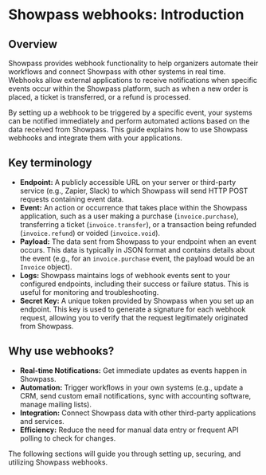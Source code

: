 # Showpass webhooks: Introduction

## Overview

Showpass provides webhook functionality to help organizers automate their workflows and connect Showpass with other systems in real time. Webhooks allow external applications to receive notifications when specific events occur within the Showpass platform, such as when a new order is placed, a ticket is transferred, or a refund is processed.

By setting up a webhook to be triggered by a specific event, your systems can be notified immediately and perform automated actions based on the data received from Showpass. This guide explains how to use Showpass webhooks and integrate them with your applications.

## Key terminology

- **Endpoint:** A publicly accessible URL on your server or third-party service (e.g., Zapier, Slack) to which Showpass will send HTTP POST requests containing event data.
- **Event:** An action or occurrence that takes place within the Showpass application, such as a user making a purchase (`invoice.purchase`), transferring a ticket (`invoice.transfer`), or a transaction being refunded (`invoice.refund`) or voided (`invoice.void`).
- **Payload:** The data sent from Showpass to your endpoint when an event occurs. This data is typically in JSON format and contains details about the event (e.g., for an `invoice.purchase` event, the payload would be an `Invoice` object).
- **Logs:** Showpass maintains logs of webhook events sent to your configured endpoints, including their success or failure status. This is useful for monitoring and troubleshooting.
- **Secret Key:** A unique token provided by Showpass when you set up an endpoint. This key is used to generate a signature for each webhook request, allowing you to verify that the request legitimately originated from Showpass.

## Why use webhooks?

- **Real-time Notifications:** Get immediate updates as events happen in Showpass.
- **Automation:** Trigger workflows in your own systems (e.g., update a CRM, send custom email notifications, sync with accounting software, manage mailing lists).
- **Integration:** Connect Showpass data with other third-party applications and services.
- **Efficiency:** Reduce the need for manual data entry or frequent API polling to check for changes.

The following sections will guide you through setting up, securing, and utilizing Showpass webhooks.
